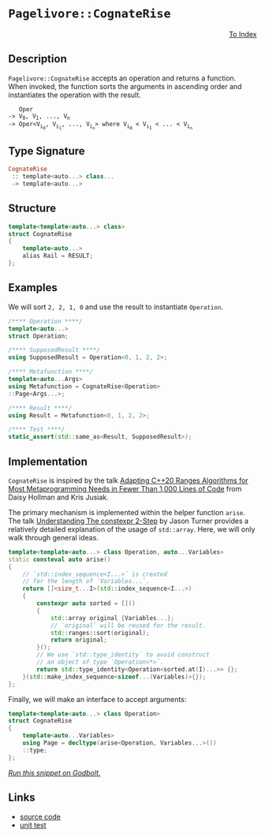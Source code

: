 <!-- Copyright 2024 Feng Mofan
SPDX-License-Identifier: Apache-2.0 -->

# `Pagelivore::CognateRise`

<p style='text-align: right;'><a href="../../../facilities/metafunctions.md#pagelivore-cognate-rise">To Index</a></p>

## Description

`Pagelivore::CognateRise` accepts an operation and returns a function.
When invoked, the function sorts the arguments in ascending order and instantiates the operation with the result.

<pre><code>   Oper
-> V<sub>0</sub>, V<sub>1</sub>, ..., V<sub>n</sub>
-> Oper&lt;V<sub>i<sub>0</sub></sub>, V<sub>i<sub>1</sub></sub>, ..., V<sub>i<sub>n</sub></sub>&gt; where V<sub>i<sub>0</sub></sub> &lt; V<sub>i<sub>1</sub></sub> &lt; ... &lt; V<sub>i<sub>n</sub></sub></code></pre>

## Type Signature

```Haskell
CognateRise
 :: template<auto...> class...
 -> template<auto...>
```

## Structure

```C++
template<template<auto...> class>
struct CognateRise
{
    template<auto...>
    alias Rail = RESULT;
};
```

## Examples

We will sort `2, 2, 1, 0` and use the result to instantiate `Operation`.

```C++
/**** Operation ****/
template<auto...>
struct Operation;

/**** SupposedResult ****/
using SupposedResult = Operation<0, 1, 2, 2>;

/**** Metafunction ****/
template<auto...Args>
using Metafunction = CognateRise<Operation>
::Page<Args...>;

/**** Result ****/
using Result = Metafunction<0, 1, 2, 2>;

/**** Test ****/
static_assert(std::same_as<Result, SupposedResult>);
```

## Implementation

`CognateRise` is inspired by the talk [Adapting C++20 Ranges Algorithms for Most Metaprogramming Needs in Fewer Than 1,000 Lines of Code](https://youtu.be/69PuizjrgBM?list=PLPqbaGB3rnNmIaWPvuu4U6LWt1XooNi-L) from Daisy Hollman and Kris Jusiak.

The primary mechanism is implemented within the helper function `arise`.
The talk [Understanding The constexpr 2-Step](https://youtu.be/_AefJX66io8?list=PLPqbaGB3rnNmIaWPvuu4U6LWt1XooNi-L) by Jason Turner provides a relatively detailed explanation of the usage of `std::array`. Here, we will only walk through general ideas.

```C++
template<template<auto...> class Operation, auto...Variables>
static consteval auto arise()
{    
    // `std::index_sequence<I...>` is created
    // for the length of `Variables...`.
    return []<size_t...I>(std::index_sequence<I...>)
    {
        constexpr auto sorted = []()
        {
            std::array original {Variables...};
            // `original` will be reused for the result.
            std::ranges::sort(original);
            return original;
        }();
        // We use `std::type_identity` to avoid construct
        // an object of type `Operation<*>`.
        return std::type_identity<Operation<sorted.at(I)...>> {};
    }(std::make_index_sequence<sizeof...(Variables)>{});
};
```

Finally, we will make an interface to accept arguments:

```C++
template<template<auto...> class Operation>
struct CognateRise
{
    template<auto...Variables>
    using Page = decltype(arise<Operation, Variables...>())
    ::type;
};
```

[*Run this snippet on Godbolt.*](https://godbolt.org/#z:OYLghAFBqd5QCxAYwPYBMCmBRdBLAF1QCcAaPECAMzwBtMA7AQwFtMQByARg9KtQYEAysib0QXACx8BBAKoBnTAAUAHpwAMvAFYTStJg1DIApACYAQuYukl9ZATwDKjdAGFUtAK4sGIAKwAzKSuADJ4DJgAcj4ARpjEIABs0gAOqAqETgwe3r4BwemZjgLhkTEs8Ykptpj2JQxCBEzEBLk%2BfkG19dlNLQRl0XEJydIKza3t%2BV3j/YMVVaMAlLaoXsTI7BwA9ABU%2BweHR8e72yYaAIJ7BwDUACKYqa6MyHiYCjeHZ5fXJ39H3wu5yBZkCEWQ3iwNxMgTcXkctEIAE8YdhgeYwQwIV4oTC3C1iEwUYE0ZcMeDIZhobCxMASIQECxUeifocbi08EpPgdAQRMCxUgY%2BXi%2BQKhZg8Ux4agAHRy1E3CFMBQfADyT0JDVI7OlcplADUOUxYvQFMzLrNHMhFQJxpgAG5iHVEdnETmYCBLdEAdgsN390MuAZu2220KSGnG6BAIAiWFUAH0lABHLwvCWwgCSeuZEZunMVxEwTD56GBwdDN34xBuBAQVPoRjrN1QVHDGkNbuNppzEZl5YDRYI6wY0P8Vn8dzxmQAXpgEwQ9ZnURAozG45hEym01iM25s/KSV6gwGTL6B8H/WgGHbVKka1KXQoSKXqXcxxO7p6L5ez1YT5el5riABJEi2brABETp/p2eDdu8ObelOgT/hcgGAZWJgRvSkHMLQWEaDcADudC0Dc8Q3EWXhKOgVYkLW9aUe8Xi0IuP7oTcwGEkY7wxs%2BrQQDhUG0F6KHsehQ4juBeC4WIMKoRxZ5fqJCnoZWADqVLUVSBHAQQSJPAmeBYIIyIEbWqDsvaqDGTaN4EMQXgOOJ/qVoYLaxNomAOC2bb6U87bqgkJbZHiuy5ho/YAZeknEKOekGfOxmMI4%2Bl4kFmqhbC/GljKJYQJmSw5iSCp/kp8k/kpq4ENGIAsEwADWSUMPGSaYKm6bTngc6tnqECwfBCiiWi55ISpPrIahwK/P8s37ICM03JmYr8ilIUCNy83TXNO2nCyFyioKJZ7od4qSrqh7YIqBgqjcGXrQw5oXOMjk%2BR4wDMHyABK7o%2Bqp/qncd51EHqA0mu8T3BtRETADcyhMMAOmBO%2BWAQv5Hocko6Uag92pgz2l2eseaEBjG6MVWSSEU0CrK7Ty223NgqisIKVJfAzdN7WSZKghSOJI2416bKkBBmiV3NXGy90NJtXMHfyR3CjSF39uLz0OU5BB3TjDTUxzuw3EIXipEUmDoF9zGsbLgLQ0YhvG6b5uW1rMLvtLWVuBo2pcNqZi%2B8yYkS4tACymDNFQXhYjL7OXIDSv4irFzEMAYukhctuw6H4eRw42Rvjc72fZgP1Y7C7sCE9Mbw4jeJJynxVooHNOS7cFsKCxWsx%2BnmR223Hf51nTAR1HHtezcPs3H7k8B1NtP7DcAAq7yd/TFrNFaCbKkoAnAQorDzsqeJ96x2pGybGRm8fBCoipHArLQnD%2BLwfgcFopCoJwbjWNYnFrBsOmgh4KQAgmg74rAagESQMoNAAA4zBmAAJwIK4P4WBMCuDem9NIB%2BHBJC8BYBIDQXsX5vw/hwXgCgQBexAa/O%2BpA4CwBgIgEAawCCpHhOQSgaABR0ASFEfenBVAwKSAAWhSDcYAyBrRSBlGYXgZtCD0mjD7fgggRBiHYFIGQghFAqHULQ0gugfZEUJKkTgPB76P2fqA9%2BnBVTwnYVrVsNwhGiPEZI6RUCzA3AgB4Hh9AawYi4EsXgNCtArAgEgbhqReFkAoBAaJsSQDACkH7GgrEEiUIgLEGxsQoLECROY3geTmAFNVJ5byNCgHcLYIIVUDBaCFIMVgWIXhgD4loLQSh3BeBYHqkYcQzS8BFlzvaXiBjNzeXhFsIBEQ%2BQ4LfoiWIhICkeCwDYhyeACE9NIGM4gsQL4PH6cARERhQErCoAYFO%2Bo3hESCi/IBqjhCiHEFop5ui1A2KMfoQwxhv6WH0HgWIlDIArFQCLbI3SRFRldqYSw1gzCkL2W6LAILPTdEqdkFwLUph%2BB9mECIQxKgjB9kULIAhcV6DJQ0eYwxEg%2BzsJigQfRJieA6HoRludmUTAGIShYJLbA8spQynltLiX0pWM%2BdYmwJCWI4E/UgJDeBkJccIsRkgJFSPHl4nxuBFGBMASE4B5yVj1iYFgRI6KIGSECDKBBgQsEaEkGYSQEYND%2BCSAg/QnA8GkAIYELgMokhcCSDAhB6Ckj%2BEkCg%2B1SRFU2LIRQqhxraERKYZElhDiOHxMSQE/hbBOAtBYPab0IimDXV%2BePBBMpA1vwUUQFFegnnqNedId5ShPkGN0H7ExTAzE9LlQqpVtiOD2LYfCXyqq3EaqVHbLg1ba0%2BL8TEgJ0JQRmCNWEuhGbc0JE4Qk1A/iRizpScgr26S%2BTECyTkgxJSWhNKAXespFSHBFNIDUlK9TGk2JaW0jpXS319N%2BYMt%2B%2BARmODGd0utqgpl8jfXMuoNilkrKRGsrYb9NnbKAXsg5SgjnAZhucvgVyFA3MwHcp4DzeDNpeZottsgPn6Lft2n5Zy4VWABUstFYKIW2k4NCmqsL/kWERcq5FyVuMYq5X4CArhhUhBamKxYpKMjkpyGy/IKnijZCUwKzlDQWVtA03iqTBnRV8rpRyoVxmrNzAs%2BK2VqxpWaMHdYgxKrXHqorXOhd0DdX4AbWugNm6TWkDNRaygcrfX%2BurU670/gEGYMCM6110b43uc4Em6hRGGHMNYY4/du7iD5q2EW8RLAFD2mtPaedMpxTjHkQFpRTbZAtro9o%2BQHamM6BAMEXt/aLHevlW50hdis1OLbKocrlXqu1fq1rXxh6V0JCC4EELqb6FRKW7Ewr22AkgCqybBMNWEEJnmwmKbba6CXuvbk/JD7in3fKV5V9OyP11IaU00DmBWntLEABnZQGBnod6cMzFkGbGTOQNM%2BDghEMGOQ/etDGy3RYd4Dhw5/ICNnI25chGpHbn3LfTRjREh6M6K6183rrG/nws40CyT4KGjdO2GudjCKkUJBRbxUFpmsWyZxTZ/Fin7PKdINS7I8mJelFF3puoTLGjWbyCZ/TvRzPlEsyK/o8nZitF0xKpz/9HM4KHQmzgLjptVZuCdurx1xj%2Bf1UF4JoTQvhZGOinB0WQCIJlIEQI/hUHRqIX770ob0ujfIbYZNW6ljgJAJIfwdqMHeiITAyQyCuBwLMHGnBgQRvKsyym8Jcq5Hh4L5HmPKw9mZGcJIIAA%3D%3D%3D)

## Links

- [source code](../../../../conceptrodon/descend/pagelivore/cognate_rise.hpp)
- [unit test](../../../../tests/unit/metafunctions/pagelivore/cognate_rise.test.hpp)
